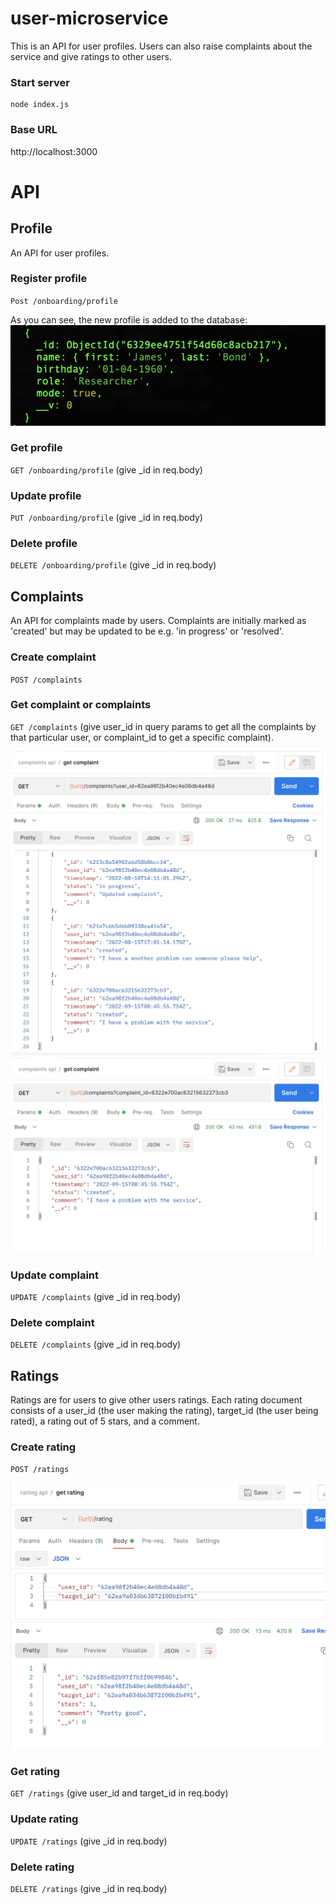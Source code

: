 # user-microservice

This is an API for user profiles. Users can also raise complaints about the service and give ratings to other users.

### Start server

```
node index.js
```

### Base URL

http://localhost:3000

# API

## Profile

An API for user profiles.

### Register profile

`Post /onboarding/profile`

As you can see, the new profile is added to the database:
![Alt text](/screenshots/createProfile.png)

### Get profile

`GET /onboarding/profile`
(give \_id in req.body)

### Update profile

`PUT /onboarding/profile`
(give \_id in req.body)

### Delete profile

`DELETE /onboarding/profile`
(give \_id in req.body)

## Complaints

An API for complaints made by users. Complaints are initially marked as 'created' but may be updated to be e.g. 'in progress' or 'resolved'.

### Create complaint

`POST /complaints`

### Get complaint or complaints

`GET /complaints`
(give user_id in query params to get all the complaints by that particular user, or complaint_id to get a specific complaint).

![Alt text](/screenshots/complaintsByUser.png)
![Alt text](/screenshots/complaintsByID.png)

### Update complaint

`UPDATE /complaints`
(give \_id in req.body)

### Delete complaint

`DELETE /complaints`
(give \_id in req.body)

## Ratings

Ratings are for users to give other users ratings. Each rating document consists of a user_id (the user making the rating), target_id (the user being rated), a rating out of 5 stars, and a comment.

### Create rating

`POST /ratings`

![Alt text](/screenshots/getRating.png)

### Get rating

`GET /ratings`
(give user_id and target_id in req.body)

### Update rating

`UPDATE /ratings`
(give \_id in req.body)

### Delete rating

`DELETE /ratings`
(give \_id in req.body)
